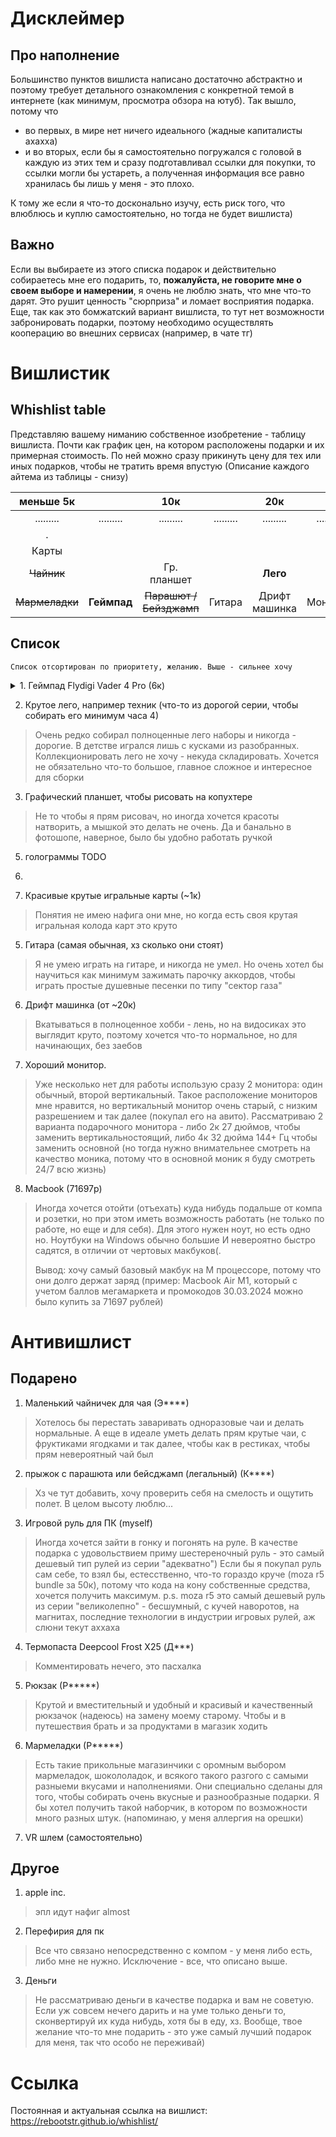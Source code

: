 # Дисклеймер
## Про наполнение
Большинство пунктов вишлиста написано достаточно абстрактно и поэтому требует детального ознакомления с конкретной темой в интернете (как минимум, просмотра обзора на ютуб). Так вышло, потому что
* во первых, в мире нет ничего идеального (жадные капиталисты ахахха)
* и во вторых, если бы я самостоятельно погружался с головой в каждую из этих тем и сразу подготавливал ссылки для покупки, то ссылки могли бы устареть, а полученная информация все равно хранилась бы лишь у меня - это плохо.

К тому же если я что-то досконально изучу, есть риск того, что влюблюсь и куплю самостоятельно, но тогда не будет вишлиста)

## Важно
Если вы выбираете из этого списка подарок и действительно собираетесь мне его подарить, то, **пожалуйста, не говорите мне о своем выборе и намерении**, я очень не люблю знать, что мне что-то дарят. Это рушит ценность "сюрприза" и ломает восприятия подарка.
Еще, так как это бомжатский вариант вишлиста, то тут нет возможности забронировать подарки, поэтому необходимо осуществлять кооперацию во внешних сервисах (например, в чате тг) 


# Вишлистик

## Whishlist table

Представляю вашему ниманию собственное изобретение - таблицу вишлиста. Почти как график цен, на котором расположены подарки и их примерная стоимость. По ней можно сразу прикинуть цену для тех или иных подарков, чтобы не тратить время впустую (Описание каждого айтема из таблицы - снизу)

|     меньше 5к    |           |         10к         |            |      20к      |               |    30к    |           |    40к    |           |    50к    |           |     60к    |         |     70к    |
|:---------:|:---------:|:-------------------:|:----------:|:-------------:|:-------------:|:---------:|:---------:|:---------:|:---------:|:---------:|:---------:|:----------:|:----------:|:----------:|
| ......... | ......... |      .........      |  ......... |   .........   |   .........   | ......... | ......... | ......... | ......... | ......... | ......... |  ......... |  ......... |  ......... |
|   .       |           |                 |            |               |               |           |           |           |           |           |           |            |            |            |
|     Карты      |           |             |            |               |               |           |           |           |           |           |           |            |            |            |
|  ~~Чайник~~ |           |     Гр. планшет     |      |      **Лего**     |               |           |           |           |           | ~~Игровой руль~~ |           |            |            |            |
|   ~~Мармеладки~~   |  **Геймпад**  | ~~Парашют / Бейзджамп~~ | Гитара | Дрифт машинка | Монитор |  |           |           |           |  ~~VR шлем~~ |           |           |            |     макбук       |

## Список
`Список отсортирован по приоритету, желанию. Выше - сильнее хочу`

<details>
	<summary>1. Геймпад Flydigi Vader 4 Pro (6к)</summary>
	
> Периодически играю на геймпаде в игрушки и хочу делать это с максимальным комфортом. Судя по обзорам, этот геймпад нереально крут и даже лучше оригинального xbox, поэтому однозначно хочу. [Купить можно на озоне](https://www.ozon.ru/product/flydigi-vader-4-pro-besprovodnoy-krossplatformennyy-geympad-pc-android-ios-nintendo-switch-1667001350/)	
</details>

2. Крутое лего, например техник (что-то из дорогой серии, чтобы собирать его минимум часа 4)
> Очень редко собирал полноценные лего наборы и никогда - дорогие. В детстве игрался лишь с кусками из разобранных. Коллекционировать лего не хочу - некуда складировать. Хочется не обязательно что-то большое, главное сложное и интересное для сборки

3. Графический планшет, чтобы рисовать на копухтере
> Не то чтобы я прям рисовач, но иногда хочется красоты натворить, а мышкой это делать не очень. Да и банально в фотошопе, наверное, было бы удобно работать ручкой

5. голограммы TODO
6. 

4. Красивые крутые игральные карты (~1к)
> Понятия не имею нафига они мне, но когда есть своя крутая игральная колода карт это круто

5. Гитара (самая обычная, хз сколько они стоят)
> Я не умею играть на гитаре, и никогда не умел. Но очень хотел бы научиться как минимум зажимать парочку аккордов, чтобы играть простые душевные песенки по типу "сектор газа"

6. Дрифт машинка (от ~20к)
> Вкатываться в полноценное хобби - лень, но на видосиках это выглядит круто, поэтому хочется что-то нормальное, но для начинающих, без заебов

7. Хороший монитор. 
> Уже несколько нет для работы использую сразу 2 монитора: один обычный, второй вертикальный. Такое расположение мониторов мне нравится, но вертикальный монитор очень старый, с низким разрешением и так далее (покупал его на авито). Рассматриваю 2 варианта подарочного монитора - либо 2к 27 дюймов, чтобы заменить вертикальностоящий, либо 4к 32 дюйма 144+ Гц чтобы заменить основной (но тогда нужно внимательнее смотреть на качество моника, потому что в основной моник я буду смотреть 24/7 всю жизнь)

8. Macbook (71697р)
> Иногда хочется отойти (отъехать) куда нибудь подальше от компа и розетки, но при этом иметь возможность работать (не только по работе, но еще и для себя). Для этого нужен ноут, но есть одно но. Ноутбуки на Windows обычно большие И невероятно быстро садятся, в отличии от чертовых макбуков(. 
> 
> Вывод: хочу самый базовый макбук на M процессоре, потому что они долго держат заряд (пример: Macbook Air M1, который с учетом баллов мегамаркета и промокодов 30.03.2024 можно было купить за 71697 рублей)


# Антивишлист
## Подарено

1. Маленький чайничек для чая (Э****)
> Хотелось бы перестать заваривать одноразовые чаи и делать нормальные. А еще в идеале уметь делать прям крутые чаи, с фруктиками ягодками и так далее, чтобы как в рестиках, чтобы прям невероятный чай был 

2. прыжок с парашюта или бейсджамп (легальный) (К****) 
> Хз че тут добавить, хочу проверить себя на смелость и ощутить полет. В целом высоту люблю...

3. Игровой руль для ПК (myself) 
> Иногда хочется зайти в гонку и погонять на руле. В качестве подарка с удовольствием приму шестереночный руль - это самый дешевый тип рулей из серии "адекватно") Если бы я покупал руль сам себе, то взял бы, естесственно, что-то гораздо круче (moza r5 bundle за 50к), потому что кода на кону собственные средства, хочется получить максимум. 
>p.s. moza r5 это самый дешевый руль из серии "великолепно" - бесшумный, с кучей наворотов, на магнитах, последние технологии в индустрии игровых рулей, аж слюни текут аххаха

4. Термопаста Deepcool Frost X25 (Д*\*\*) 
> Комментировать нечего, это пасхалка

5. Рюкзак (Р****\*) 
> Крутой и вместительный и удобный и красивый и качественный рюкзачок (надеюсь) на замену моему старому. Чтобы и в путешествия брать и за продуктами в магазик ходить

6. Мармеладки (Р****\*)
> Есть такие прикольные магазинчики с оромным выбором мармеладок, шокололадок, и всякого такого разгого с самыми разныеми вкусами и наполнениями. Они специально сделаны для того, чтобы собирать очень вкусные и разнообразные подарки. Я бы хотел получить такой наборчик, в котором по возможности много разных штук. (напоминаю, у меня аллергия на орешки)

7. VR шлем (самостоятельно)

## Другое

1. apple inc.
> эпл идут нафиг almost

2. Перефирия для пк
> Все что связано непосредственно с компом - у меня либо есть, либо мне не нужно. Исключение - все, что описано выше.

3. Деньги
> Не рассматриваю деньги в качестве подарка и вам не советую. Если уж совсем нечего дарить и на уме только деньги то, сконвертируй их куда нибудь, хотя бы в еду, хз. Вообще, твое желание что-то мне подарить - это уже самый лучший подарок для меня, так что особо не переживай)

# Ссылка
Постоянная и актуальная ссылка на вишлист: https://rebootstr.github.io/whishlist/ 